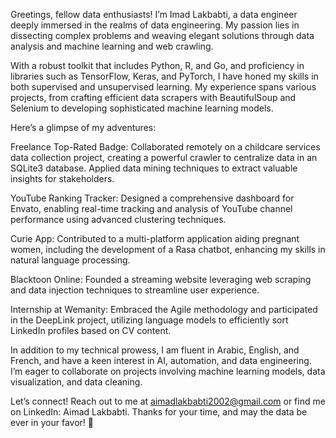 Greetings, fellow data enthusiasts! I’m Imad Lakbabti, a data engineer deeply immersed in the realms of data engineering. My passion lies in dissecting complex problems and weaving elegant solutions through data analysis and machine learning and web crawling.

With a robust toolkit that includes Python, R, and Go, and proficiency in libraries such as TensorFlow, Keras, and PyTorch, I have honed my skills in both supervised and unsupervised learning. My experience spans various projects, from crafting efficient data scrapers with BeautifulSoup and Selenium to developing sophisticated machine learning models.

Here’s a glimpse of my adventures:

Freelance Top-Rated Badge: Collaborated remotely on a childcare services data collection project, creating a powerful crawler to centralize data in an SQLite3 database. Applied data mining techniques to extract valuable insights for stakeholders.

YouTube Ranking Tracker: Designed a comprehensive dashboard for Envato, enabling real-time tracking and analysis of YouTube channel performance using advanced clustering techniques.

Curie App: Contributed to a multi-platform application aiding pregnant women, including the development of a Rasa chatbot, enhancing my skills in natural language processing.

Blacktoon Online: Founded a streaming website leveraging web scraping and data injection techniques to streamline user experience.

Internship at Wemanity: Embraced the Agile methodology and participated in the DeepLink project, utilizing language models to efficiently sort LinkedIn profiles based on CV content.

In addition to my technical prowess, I am fluent in Arabic, English, and French, and have a keen interest in AI, automation, and data engineering. I’m eager to collaborate on projects involving machine learning models, data visualization, and data cleaning.

Let’s connect! Reach out to me at aimadlakbabti2002@gmail.com or find me on LinkedIn: Aimad Lakbabti. Thanks for your time, and may the data be ever in your favor! 🚀
